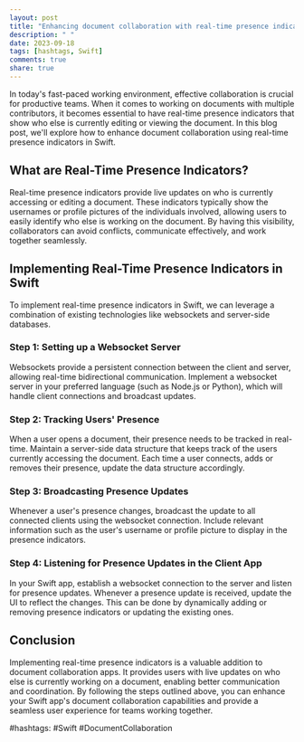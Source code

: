 ```yaml
---
layout: post
title: "Enhancing document collaboration with real-time presence indicators in Swift"
description: " "
date: 2023-09-18
tags: [hashtags, Swift]
comments: true
share: true
---
```


In today's fast-paced working environment, effective collaboration is crucial for productive teams. When it comes to working on documents with multiple contributors, it becomes essential to have real-time presence indicators that show who else is currently editing or viewing the document. In this blog post, we'll explore how to enhance document collaboration using real-time presence indicators in Swift.

## What are Real-Time Presence Indicators?

Real-time presence indicators provide live updates on who is currently accessing or editing a document. These indicators typically show the usernames or profile pictures of the individuals involved, allowing users to easily identify who else is working on the document. By having this visibility, collaborators can avoid conflicts, communicate effectively, and work together seamlessly.

## Implementing Real-Time Presence Indicators in Swift

To implement real-time presence indicators in Swift, we can leverage a combination of existing technologies like websockets and server-side databases.

### Step 1: Setting up a Websocket Server

Websockets provide a persistent connection between the client and server, allowing real-time bidirectional communication. Implement a websocket server in your preferred language (such as Node.js or Python), which will handle client connections and broadcast updates.

### Step 2: Tracking Users' Presence

When a user opens a document, their presence needs to be tracked in real-time. Maintain a server-side data structure that keeps track of the users currently accessing the document. Each time a user connects, adds or removes their presence, update the data structure accordingly.

### Step 3: Broadcasting Presence Updates

Whenever a user's presence changes, broadcast the update to all connected clients using the websocket connection. Include relevant information such as the user's username or profile picture to display in the presence indicators.

### Step 4: Listening for Presence Updates in the Client App

In your Swift app, establish a websocket connection to the server and listen for presence updates. Whenever a presence update is received, update the UI to reflect the changes. This can be done by dynamically adding or removing presence indicators or updating the existing ones.

## Conclusion

Implementing real-time presence indicators is a valuable addition to document collaboration apps. It provides users with live updates on who else is currently working on a document, enabling better communication and coordination. By following the steps outlined above, you can enhance your Swift app's document collaboration capabilities and provide a seamless user experience for teams working together.

#hashtags: #Swift #DocumentCollaboration